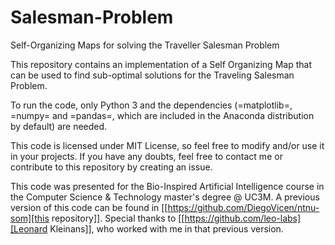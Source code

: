 # Salesman-Problem
Self-Organizing Maps for solving the Traveller Salesman Problem 

This repository contains an implementation of a Self Organizing Map that can be
used to find sub-optimal solutions for the Traveling Salesman Problem.

To run the code, only Python 3 and the dependencies (=matplotlib=, =numpy= and =pandas=,
which are included in the Anaconda distribution by default) are needed. 

This code is licensed under MIT License, so feel free to modify and/or use it
in your projects. If you have any doubts, feel free to contact me or contribute
to this repository by creating an issue.

This code was presented for the Bio-Inspired Artificial Intelligence course in
the Computer Science & Technology master's degree @ UC3M. A previous version of
this code can be found in [[https://github.com/DiegoVicen/ntnu-som][this repository]]. Special thanks to [[https://github.com/leo-labs][Leonard Kleinans]],
who worked with me in that previous version.
